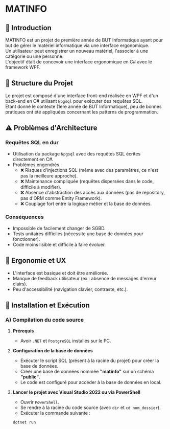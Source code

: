 # MATINFO

## 📖 Introduction  
MATINFO est un projet de première année de BUT Informatique ayant pour but de gérer le matériel informatique via une interface ergonomique.  
Un utilisateur peut enregistrer un nouveau matériel, l'associer à une catégorie ou une personne.  
L'objectif était de concevoir une interface ergonomique en C# avec le framework WPF.

## 📂 Structure du Projet  
Le projet est composé d'une interface front-end réalisée en WPF et d'un back-end en C# utilisant `Npgsql` pour exécuter des requêtes SQL.  
Étant donné le contexte (1ère année de BUT Informatique), peu de bonnes pratiques ont été appliquées concernant les patterns de programmation.

## ⚠️ Problèmes d'Architecture  
### Requêtes SQL en dur  
- Utilisation du package `Npgsql` avec des requêtes SQL écrites directement en C#.  
- Problèmes engendrés :  
  - ❌ Risques d'injections SQL (même avec des paramètres, ce n'est pas la meilleure approche).  
  - ❌ Maintenance compliquée (requêtes dispersées dans le code, difficile à modifier).  
  - ❌ Absence d'abstraction des accès aux données (pas de repository, pas d'ORM comme Entity Framework).  
  - ❌ Couplage fort entre la logique métier et la base de données.  

### Conséquences  
- Impossible de facilement changer de SGBD.  
- Tests unitaires difficiles (nécessite une base de données pour fonctionner).  
- Code moins lisible et difficile à faire évoluer.  

## 🎨 Ergonomie et UX  
- L'interface est basique et doit être améliorée.  
- Manque de feedback utilisateur (ex : absence de messages d'erreur clairs).  
- Peu d'accessibilité (navigation clavier, contraste, etc.).  

## 🚀 Installation et Exécution  
### A) Compilation du code source  
1. **Prérequis**  
   - Avoir `.NET` et `PostgreSQL` installés sur le PC.  

2. **Configuration de la base de données**  
   - Exécuter le script SQL (présent à la racine du projet) pour créer la base de données.  
   - Créer une base de données nommée **"matinfo"** sur un schéma **"public"**.  
   - Le code est configuré pour accéder à la base de données en local.  

3. **Lancer le projet avec Visual Studio 2022 ou via PowerShell**  
   - Ouvrir `PowerShell`.  
   - Se rendre à la racine du code source (avec `dir` et `cd nom_dossier`).  
   - Exécuter la commande suivante :  
   ```sh
   dotnet run
